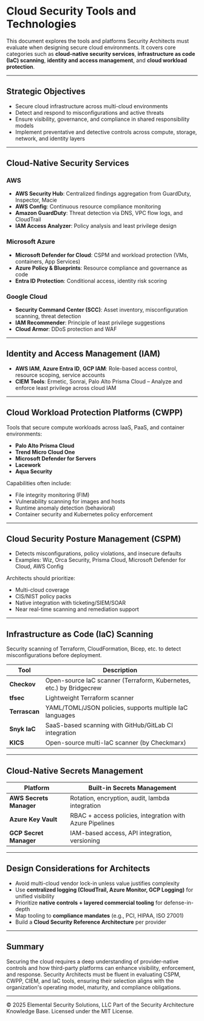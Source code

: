 # Cloud Security Tools and Technologies

This document explores the tools and platforms Security Architects must evaluate when designing secure cloud environments. It covers core categories such as **cloud-native security services**, **infrastructure as code (IaC) scanning**, **identity and access management**, and **cloud workload protection**.

---

## Strategic Objectives
- Secure cloud infrastructure across multi-cloud environments
- Detect and respond to misconfigurations and active threats
- Ensure visibility, governance, and compliance in shared responsibility models
- Implement preventative and detective controls across compute, storage, network, and identity layers

---

## Cloud-Native Security Services

### AWS
- **AWS Security Hub**: Centralized findings aggregation from GuardDuty, Inspector, Macie
- **AWS Config**: Continuous resource compliance monitoring
- **Amazon GuardDuty**: Threat detection via DNS, VPC flow logs, and CloudTrail
- **IAM Access Analyzer**: Policy analysis and least privilege design

### Microsoft Azure
- **Microsoft Defender for Cloud**: CSPM and workload protection (VMs, containers, App Services)
- **Azure Policy & Blueprints**: Resource compliance and governance as code
- **Entra ID Protection**: Conditional access, identity risk scoring

### Google Cloud
- **Security Command Center (SCC)**: Asset inventory, misconfiguration scanning, threat detection
- **IAM Recommender**: Principle of least privilege suggestions
- **Cloud Armor**: DDoS protection and WAF

---

## Identity and Access Management (IAM)
- **AWS IAM**, **Azure Entra ID**, **GCP IAM**: Role-based access control, resource scoping, service accounts
- **CIEM Tools**: Ermetic, Sonrai, Palo Alto Prisma Cloud – Analyze and enforce least privilege across cloud IAM

---

## Cloud Workload Protection Platforms (CWPP)
Tools that secure compute workloads across IaaS, PaaS, and container environments:

- **Palo Alto Prisma Cloud**
- **Trend Micro Cloud One**
- **Microsoft Defender for Servers**
- **Lacework**
- **Aqua Security**

Capabilities often include:
- File integrity monitoring (FIM)
- Vulnerability scanning for images and hosts
- Runtime anomaly detection (behavioral)
- Container security and Kubernetes policy enforcement

---

## Cloud Security Posture Management (CSPM)
- Detects misconfigurations, policy violations, and insecure defaults
- Examples: Wiz, Orca Security, Prisma Cloud, Microsoft Defender for Cloud, AWS Config

Architects should prioritize:
- Multi-cloud coverage
- CIS/NIST policy packs
- Native integration with ticketing/SIEM/SOAR
- Near real-time scanning and remediation support

---

## Infrastructure as Code (IaC) Scanning
Security scanning of Terraform, CloudFormation, Bicep, etc. to detect misconfigurations before deployment.

| Tool | Description |
|------|-------------|
| **Checkov** | Open-source IaC scanner (Terraform, Kubernetes, etc.) by Bridgecrew |
| **tfsec** | Lightweight Terraform scanner |
| **Terrascan** | YAML/TOML/JSON policies, supports multiple IaC languages |
| **Snyk IaC** | SaaS-based scanning with GitHub/GitLab CI integration |
| **KICS** | Open-source multi-IaC scanner (by Checkmarx) |

---

## Cloud-Native Secrets Management
| Platform | Built-in Secrets Management |
|----------|------------------------------|
| **AWS Secrets Manager** | Rotation, encryption, audit, lambda integration |
| **Azure Key Vault** | RBAC + access policies, integration with Azure Pipelines |
| **GCP Secret Manager** | IAM-based access, API integration, versioning |

---

## Design Considerations for Architects
- Avoid multi-cloud vendor lock-in unless value justifies complexity
- Use **centralized logging (CloudTrail, Azure Monitor, GCP Logging)** for unified visibility
- Prioritize **native controls + layered commercial tooling** for defense-in-depth
- Map tooling to **compliance mandates** (e.g., PCI, HIPAA, ISO 27001)
- Build a **Cloud Security Reference Architecture** per provider

---

## Summary

Securing the cloud requires a deep understanding of provider-native controls and how third-party platforms can enhance visibility, enforcement, and response. Security Architects must be fluent in evaluating CSPM, CWPP, CIEM, and IaC tools, ensuring their selection aligns with the organization's operating model, maturity, and compliance obligations.

---
© 2025 Elemental Security Solutions, LLC
Part of the Security Architecture Knowledge Base.
Licensed under the MIT License.
